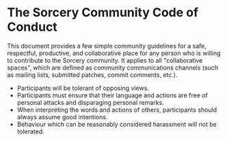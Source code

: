 # The Sorcery Community Code of Conduct

This document provides a few simple community guidelines for a safe, respectful,
productive, and collaborative place for any person who is willing to contribute
to the Sorcery community. It applies to all "collaborative spaces", which are
defined as community communications channels (such as mailing lists, submitted
patches, commit comments, etc.).

* Participants will be tolerant of opposing views.
* Participants must ensure that their language and actions are free of personal
  attacks and disparaging personal remarks.
* When interpreting the words and actions of others, participants should always
  assume good intentions.
* Behaviour which can be reasonably considered harassment will not be tolerated.
